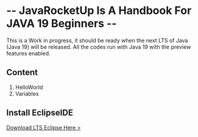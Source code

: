 # -- JavaRocketUp Is A Handbook For JAVA 19 Beginners -- 


This is a Work in progress, it should be ready when the next LTS of Java (Java 19) will be released.
All the codes run with Java 19 with the preview features enabled.


## Content

1. HelloWorld
2. Variables


## Install EclipseIDE

[Download LTS Eclipse Here >](https://www.eclipse.org/downloads/)